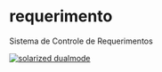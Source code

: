 requerimento
============

Sistema de Controle de Requerimentos

[![solarized dualmode](file:///D:/workspace/requerimento/img/IMGCasosDeUsoRequerimento.jpg)](#features)

